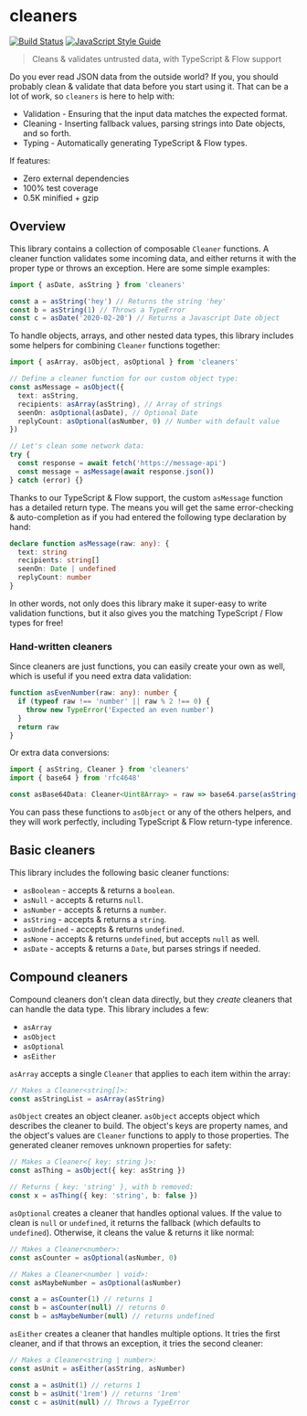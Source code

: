 # cleaners

[![Build Status](https://travis-ci.com/swansontec/cleaners.svg?branch=master)](https://travis-ci.com/swansontec/as-clean)
[![JavaScript Style Guide](https://img.shields.io/badge/code_style-standard-brightgreen.svg)](https://standardjs.com)

> Cleans & validates untrusted data, with TypeScript & Flow support

Do you ever read JSON data from the outside world? If you, you should probably clean & validate that data before you start using it. That can be a lot of work, so `cleaners` is here to help with:

- Validation - Ensuring that the input data matches the expected format.
- Cleaning - Inserting fallback values, parsing strings into Date objects, and so forth.
- Typing - Automatically generating TypeScript & Flow types.

If features:

- Zero external dependencies
- 100% test coverage
- 0.5K minified + gzip

## Overview

This library contains a collection of composable `Cleaner` functions. A cleaner function validates some incoming data, and either returns it with the proper type or throws an exception. Here are some simple examples:

```typescript
import { asDate, asString } from 'cleaners'

const a = asString('hey') // Returns the string 'hey'
const b = asString(1) // Throws a TypeError
const c = asDate('2020-02-20') // Returns a Javascript Date object
```

To handle objects, arrays, and other nested data types, this library includes some helpers for combining `Cleaner` functions together:

```typescript
import { asArray, asObject, asOptional } from 'cleaners'

// Define a cleaner function for our custom object type:
const asMessage = asObject({
  text: asString,
  recipients: asArray(asString), // Array of strings
  seenOn: asOptional(asDate), // Optional Date
  replyCount: asOptional(asNumber, 0) // Number with default value
})

// Let's clean some network data:
try {
  const response = await fetch('https://message-api')
  const message = asMessage(await response.json())
} catch (error) {}
```

Thanks to our TypeScript & Flow support, the custom `asMessage` function has a detailed return type. The means you will get the same error-checking & auto-completion as if you had entered the following type declaration by hand:

```typescript
declare function asMessage(raw: any): {
  text: string
  recipients: string[]
  seenOn: Date | undefined
  replyCount: number
}
```

In other words, not only does this library make it super-easy to write validation functions, but it also gives you the matching TypeScript / Flow types for free!

### Hand-written cleaners

Since cleaners are just functions, you can easily create your own as well, which is useful if you need extra data validation:

```typescript
function asEvenNumber(raw: any): number {
  if (typeof raw !== 'number' || raw % 2 !== 0) {
    throw new TypeError('Expected an even number')
  }
  return raw
}
```

Or extra data conversions:

```typescript
import { asString, Cleaner } from 'cleaners'
import { base64 } from 'rfc4648'

const asBase64Data: Cleaner<Uint8Array> = raw => base64.parse(asString(raw))
```

You can pass these functions to `asObject` or any of the others helpers, and they will work perfectly, including TypeScript & Flow return-type inference.

## Basic cleaners

This library includes the following basic cleaner functions:

- `asBoolean` - accepts & returns a `boolean`.
- `asNull` - accepts & returns `null`.
- `asNumber` - accepts & returns a `number`.
- `asString` - accepts & returns a `string`.
- `asUndefined` - accepts & returns `undefined`.
- `asNone` - accepts & returns `undefined`, but accepts `null` as well.
- `asDate` - accepts & returns a `Date`, but parses strings if needed.

## Compound cleaners

Compound cleaners don't clean data directly, but they *create* cleaners that can handle the data type. This library includes a few:

- `asArray`
- `asObject`
- `asOptional`
- `asEither`

`asArray` accepts a single `Cleaner` that applies to each item within the array:

```typescript
// Makes a Cleaner<string[]>:
const asStringList = asArray(asString)
```

`asObject` creates an object cleaner. `asObject` accepts object which describes the cleaner to build. The object's keys are property names, and the object's values are `Cleaner` functions to apply to those properties. The generated cleaner removes unknown properties for safety:

```typescript
// Makes a Cleaner<{ key: string }>:
const asThing = asObject({ key: asString })

// Returns { key: 'string' }, with b removed:
const x = asThing({ key: 'string', b: false })
```

`asOptional` creates a cleaner that handles optional values. If the value to clean is `null` or `undefined`, it returns the fallback (which defaults to `undefined`). Otherwise, it cleans the value & returns it like normal:

```typescript
// Makes a Cleaner<number>:
const asCounter = asOptional(asNumber, 0)

// Makes a Cleaner<number | void>:
const asMaybeNumber = asOptional(asNumber)

const a = asCounter(1) // returns 1
const b = asCounter(null) // returns 0
const b = asMaybeNumber(null) // returns undefined
```

`asEither` creates a cleaner that handles multiple options. It tries the first cleaner, and if that throws an exception, it tries the second cleaner:

```typescript
// Makes a Cleaner<string | number>:
const asUnit = asEither(asString, asNumber)

const a = asUnit(1) // returns 1
const b = asUnit('1rem') // returns '1rem'
const c = asUnit(null) // Throws a TypeError
```
